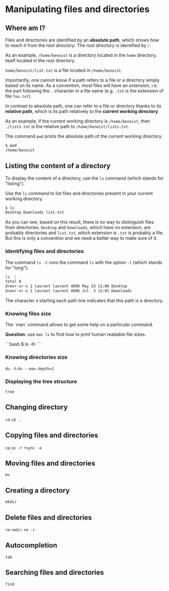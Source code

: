 ---
---

Manipulating files and directories
==================================

Where am I?
-----------

Files and directories are identified by an **absolute path**, which shows how
to reach it from the *root directory*.
The root directory is identified by `/`.

As an example, `/home/benoist` is a directory located in the `home` directory,
itself located in the root directory.

`home/benoist/list.txt` is a file located in `/home/benoist`.

Importantly, one cannot know if a path refers to a file or a directory simply
based on its name.
As a convention, most files will have an *extension*, i.e. the part following
the `.` character in a file name (e.g. `.txt` is the extension of file `foo.txt`).

In contrast to absolute path, one can refer to a file or directory thanks to its
**relative path**, which is its path relatively to the
**current working directory**.

As an example, if the current working directory is `/home/benoist`,
then `./lists.txt` is the relative path to `/home/benoist/lists.txt`.

The command `pwd` prints the absolute path of the current working directory.

```bash
$ pwd
/home/benoist
```


Listing the content of a directory
----------------------------------

To display the content of a directory, use the `ls` command (which stands
for "listing").

Use the `ls` command to list files and directories present in your current
working directory.

```bash
$ ls
Desktop Downloads list.txt
```

As you can see, based on this result, there is no way to distinguish files from
directories.
`Desktop` and `Downloads`, which have no extension, are probably directories
and `list.txt`, which extension is `.txt`  is probably a file.
But this is only a convention and we need a better way to make sure of it.


### Identifying files and directories

The command `ls -l` runs the command `ls` with the option `-l` (which stands
for "long"):

```bash
ls -l
total 8
drwxr-xr-x 2 laurent laurent 4096 May 23 11:06 Desktop
drwxr-xr-x 2 laurent laurent 4096 Jul  3 11:01 Downloads
```

The character `d` starting each path line indicates that this path is
a directory.

### Knowing files size

<div class="important">
    The `man` command allows to get some help on a particular command.
</div>

**Question**: use `man ls` to find how to print human readable file sizes.

<div class="answer">
```bash
$ ls -lh
```
</div>


### Knowing directories size

`du -h`
`du --max-depth=1`

### Displaying the tree structure

`tree`


Changing directory
------------------

`cd`
`cd ..`


Copying files and directories
-----------------------------

`cp`
`cp -r`
`rsync -a`


Moving files and directories
----------------------------

`mv`


Creating a directory
--------------------

`mkdir`


Delete files and directories
----------------------------

`rm`
`rmdir`
`rm -r`


Autocompletion
--------------

`tab`


Searching files and directories
-------------------------------

`find`


